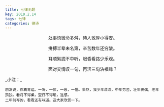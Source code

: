 ```yaml
---
title: 七律无题
key: 2019.2.14
tags: 七律
categories: 律诗
---
```


<p align="center">处事慎微命多舛，待人敦厚小得安。
</p>
<p align="center">拼搏半辈未名第，辛苦数年还穷酸。
</p>
<p align="center">耳顺絮説不中听，眼昏看路少乐观。
</p>
<p align="center">面对交情叹一句，再活三旬沾福缘？
</p>
_小注：_

```
朋友说，你真背运。一听，一惊，一思，一悟。果然，我少年漂泊，中年劳苦，壮年丧偶，老年孤独。看月不得柔，望日不得暖，遂感。
二年前写的，看看还有味道。送大家欣赏一下。
```